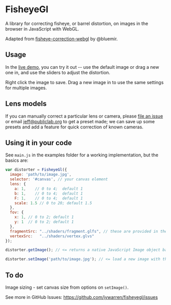 FisheyeGl
====

A library for correcting fisheye, or barrel distortion, on images in the browser in JavaScript with WebGL.

Adapted from [fisheye-correction-webgl](https://github.com/bluemir/fisheye-correction-webgl) by @bluemir.

## Usage

In the [live demo](https://jywarren.github.io/fisheyegl/example/), you can try it out -- use the default image or drag a new one in, and use the sliders to adjust the distortion. 

Right click the image to save. Drag a new image in to use the same settings for multiple images.

## Lens models

If you can manually correct a particular lens or camera, please [file an issue](https://github.com/jywarren/fisheyegl/issues) or email jeff@publiclab.org to get a preset made; we can save up some presets and add a feature for quick correction of known cameras. 


## Using it in your code

See `main.js` in the examples folder for a working implementation, but the basics are:

```js
var distorter = FisheyeGl({
  image: 'path/to/image.jpg',
  selector: '#canvas', // your canvas element
  lens: {
    a: 1,    // 0 to 4;  default 1
    b: 1,    // 0 to 4;  default 1
    F: 1,    // 0 to 4;  default 1
    scale: 1.5 // 0 to 20; default 1.5
  },
  fov: {
    x: 1, // 0 to 2; default 1
    y: 1  // 0 to 2; default 1
  },
  fragmentSrc: "../shaders/fragment.glfs", // these are provided in the /shaders/ directory
  vertexSrc:   "../shaders/vertex.glvs"
});

distorter.getImage(); // <= returns a native JavaScript Image object based on the DOM element

distorter.setImage('path/to/image.jpg'); // <= load a new image with the same distortion settings
```

## To do

Image sizing - set canvas size from options on `setImage()`.

See more in GitHub Issues: https://github.com/jywarren/fisheyegl/issues



